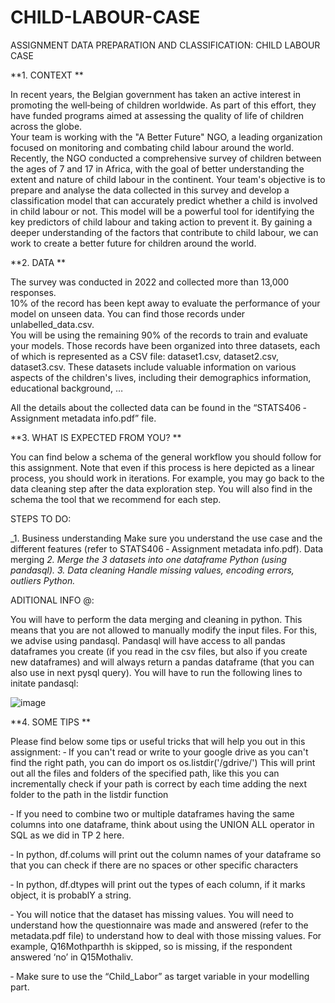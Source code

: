 # CHILD-LABOUR-CASE
ASSIGNMENT DATA PREPARATION AND CLASSIFICATION: CHILD LABOUR CASE

**1. CONTEXT **

In  recent  years,  the  Belgian  government  has  taken  an  active  interest  in  promoting  the  well‐being  of 
children worldwide. As part of this effort, they have funded programs aimed at assessing the quality of 
life of children across the globe.  
Your team is working with the "A Better Future" NGO, a leading organization focused on monitoring and
combating  child  labour  around  the  world.  Recently,  the NGO  conducted  a  comprehensive  survey  of 
children between the ages of 7 and 17 in Africa, with the goal of better understanding the extent and 
nature of child labour in the continent. 
Your  team's  objective  is  to  prepare  and  analyse  the  data  collected  in  this  survey  and  develop  a 
classification model that can accurately predict whether a child is involved in child labour or not. This 
model will  be a powerful  tool  for identifying  the key  predictors  of  child labour and  taking action  to 
prevent it. By gaining a deeper understanding of the factors that contribute to child labour, we can work 
to create a better future for children around the world. 

**2. DATA **

The survey was conducted in 2022 and collected more than 13,000 responses.  
10% of the record has been kept away to evaluate the performance of your model on unseen data. You 
can find those records under unlabelled_data.csv.  
You will be using the remaining 90% of the records to train and evaluate your models. Those records have 
been organized into three datasets, each of which is represented as a CSV file: dataset1.csv, dataset2.csv, 
dataset3.csv.  These  datasets  include  valuable  information  on  various  aspects  of  the  children's  lives, 
including their demographics information, educational background, … 

All the details about the collected data can be found in the “STATS406 ‐ Assignment metadata info.pdf” 
file. 

**3. WHAT IS EXPECTED FROM YOU? **

You can find below a schema of the general workflow you should follow for this assignment. Note that 
even if this process is here depicted as a linear process, you should work in iterations. For example, you 
may go back to the data cleaning step after the data exploration step. You will also find in the schema the 
tool that we recommend for each step. 

STEPS TO DO:

_1. Business understanding
Make sure you understand the use case and the different features  (refer to STATS406 ‐ Assignment metadata info.pdf).
Data merging
_2. Merge the 3 datasets into one dataframe Python (using pandasql).
_3. Data cleaning Handle missing values, encoding  errors, outliers Python.__

ADITIONAL INFO @:

You will have to perform the data merging and cleaning in python. This means that you are not allowed  to manually modify  the input  files. For  this, we advise using pandasql. Pandasql will have access  to all pandas dataframes you create (if you read in the csv files, but also if you create new dataframes) and will  always return a pandas dataframe (that you can also use in next pysql query). You will have to run the following lines to initate pandasql: 

![image](https://user-images.githubusercontent.com/131664916/233973649-1ae1334d-3a15-4e2a-a4d8-bfd37f40eaae.png)

**4. SOME TIPS **

Please find below some tips or useful tricks that will help you out in this assignment: 
‐ If you can't read or write to your google drive as you can't find the right path, you can do 
import os os.listdir('/gdrive/') This will print out all the files and folders of the specified path, like this you can incrementally  check if your path is correct by each time adding the next folder to the path in the listdir function 

‐ If you need to combine two or multiple dataframes having the same columns into one dataframe, think about using the UNION ALL operator in SQL as we did in TP 2 here. 

‐ In python, df.colums will print out the column names of your dataframe so that you can check  if there are no spaces or other specific characters 

‐ In python, df.dtypes will print out the types of each column, if it marks object, it is probablY a string. 

‐ You  will  notice  that  the  dataset  has  missing  values.  You  will  need  to  understand  how  the  questionnaire was made and answered (refer to the metadata.pdf file) to understand how to deal  with  those  missing  values.  For  example,  Q16Mothparthh  is  skipped,  so  is  missing,  if  the  respondent answered ‘no’ in Q15Mothaliv. 

‐ Make sure to use the “Child_Labor” as target variable in your modelling part. 
